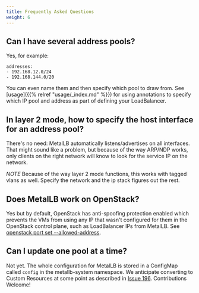 ```yaml
---
title: Frequently Asked Questions
weight: 6
---
```


## Can I have several address pools?

Yes, for example:
```
addresses:
- 192.168.12.0/24
- 192.168.144.0/20
```

You can even name them and then specify which pool to draw from.  See [usage]({{% relref "usage/_index.md" %}}) for using annotations to specify which IP pool and address as part of defining your LoadBalancer.

## In layer 2 mode, how to specify the host interface for an address pool?

There's no need: MetalLB automatically listens/advertises on all interfaces. That might sound like a problem, but because of the way ARP/NDP works, only clients on the right network will know to look for the service IP on the network.

*NOTE* Because of the way layer 2 mode functions, this works with tagged vlans as well.  Specify the network and the ip stack figures out the rest.

## Does MetalLB work on OpenStack?

Yes but by default, OpenStack has anti-spoofing protection enabled which prevents the VMs from using any IP that wasn't configured for them in the OpenStack control plane, such as LoadBalancer IPs from MetalLB. See [openstack port set --allowed-address](https://docs.openstack.org/python-openstackclient/latest/cli/command-objects/port.html).

## Can I update one pool at a time?

Not yet.  The whole configuration for MetalLB is stored in a ConfigMap called `config` in the metallb-system namespace. We anticipate converting to Custom Resources at some point as described in [Issue 196](https://github.com/metallb/metallb/issues/196).  Contributions Welcome! 
